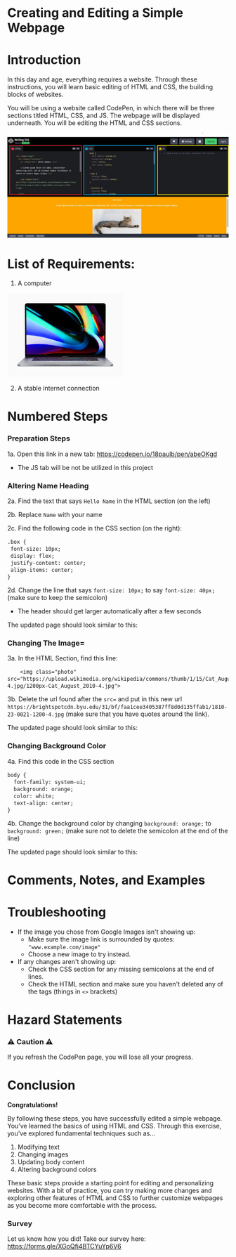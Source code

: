 # Creating and Editing a Simple Webpage

# Introduction
In this day and age, everything requires a website. Through these instructions, you will learn basic editing of HTML and CSS, the building blocks of websites. 

You will be using a website called CodePen, in which there will be three sections titled HTML, CSS, and JS. The webpage will be displayed underneath. You will be editing the HTML and CSS sections.

![codepen full screenshot](./Introduction.jpg)

# List of Requirements:
1. A computer
   
![laptop](./images/laptop.jpeg)

2. A stable internet connection

# Numbered Steps


### Preparation Steps
1a. Open this link in a new tab: https://codepen.io/18paulb/pen/abeOKgd
 - The JS tab will be not be utilized in this project

### Altering Name Heading
2a. Find the text that says `Hello Name` in the HTML section (on the left)

2b. Replace `Name` with your name

2c. Find the following code in the CSS section (on the right):
   ```
   .box {
    font-size: 10px;
    display: flex;
    justify-content: center;
    align-items: center;
   }
   ```

2d. Change the line that says `font-size: 10px;` to say `font-size: 40px;` (make sure to keep the semicolon)
 - The header should get larger automatically after a few seconds
   
The updated page should look similar to this:

### Changing The Image=
3a. In the HTML Section, find this line:
```
    <img class="photo" src="https://upload.wikimedia.org/wikipedia/commons/thumb/1/15/Cat_August_2010-4.jpg/1200px-Cat_August_2010-4.jpg">
```
3b. Delete the url found after the `src=` and put in this new url `https://brightspotcdn.byu.edu/31/bf/faa1cee3405387ff8d0d135ffab1/1810-23-0021-1200-4.jpg` (make sure that you have quotes around the link).

The updated page should look similar to this:

### Changing Background Color
4a. Find this code in the CSS section
```
body {
  font-family: system-ui;
  background: orange;
  color: white;
  text-align: center;
}
```
4b. Change the background color by changing `background: orange;` to `background: green;` (make sure not to delete the semicolon at the end of the line)

The updated page should look similar to this:

# Comments, Notes, and Examples

# Troubleshooting
 - If the image you chose from Google Images isn't showing up:
    - Make sure the image link is surrounded by quotes: `"www.example.com/image"`
    - Choose a new image to try instead.
 - If any changes aren't showing up:
    - Check the CSS section for any missing semicolons at the end of lines.
    - Check the HTML section and make sure you haven't deleted any of the tags (things in `<>` brackets)

# Hazard Statements

### ⚠️ Caution ⚠️
If you refresh the CodePen page, you will lose all your progress.

# Conclusion
**Congratulations!** 

By following these steps, you have successfully edited a simple webpage. You’ve learned the basics of using HTML and CSS. Through this exercise, you’ve explored fundamental techniques such as... 

1. Modifying text
2. Changing images
3. Updating body content
4. Altering background colors

These basic steps provide a starting point for editing and personalizing websites. With a bit of practice, you can try making more changes and exploring other features of HTML and CSS to further customize webpages as you become more comfortable with the process.

### Survey
Let us know how you did! Take our survey here: https://forms.gle/XGoQfi4BTCYuYp6V6
